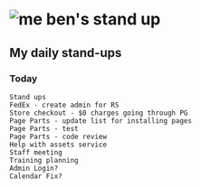# ![me](https://avatars2.githubusercontent.com/u/5232044?s=50&v=4) ben's stand up

## My daily stand-ups

### Today

    Stand ups
    FedEx - create admin for RS
    Store checkout - $0 charges going through PG
    Page Parts - update list for installing pages
    Page Parts - test
    Page Parts - code review
    Help with assets service
    Staff meeting
    Training planning
    Admin Login?
    Calendar Fix?
